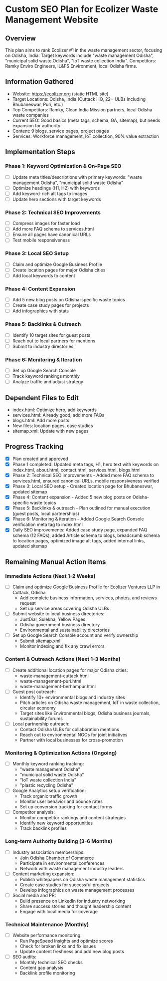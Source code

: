 # Custom SEO Plan for Ecolizer Waste Management Website

## Overview
This plan aims to rank Ecolizer #1 in the waste management sector, focusing on Odisha, India. Target keywords include "waste management Odisha", "municipal solid waste Odisha", "IoT waste collection India". Competitors: Ramky Enviro Engineers, IL&FS Environment, local Odisha firms.

## Information Gathered
- Website: https://ecolizer.org (static HTML site)
- Target Locations: Odisha, India (Cuttack HQ, 22+ ULBs including Bhubaneswar, Puri, etc.)
- Top Competitors: Ramky, Clean India Mission partners, local Odisha waste companies
- Current SEO: Good basics (meta tags, schema, GA, sitemap), but needs expansion for authority
- Content: 9 blogs, service pages, project pages
- Services: Workforce management, IoT collection, 90% value extraction

## Implementation Steps

### Phase 1: Keyword Optimization & On-Page SEO
- [ ] Update meta titles/descriptions with primary keywords: "waste management Odisha", "municipal solid waste Odisha"
- [ ] Optimize headings (H1, H2) with keywords
- [ ] Add keyword-rich alt tags to images
- [ ] Update hero sections with target keywords

### Phase 2: Technical SEO Improvements
- [ ] Compress images for faster load
- [ ] Add more FAQ schema to services.html
- [ ] Ensure all pages have canonical URLs
- [ ] Test mobile responsiveness

### Phase 3: Local SEO Setup
- [ ] Claim and optimize Google Business Profile
- [ ] Create location pages for major Odisha cities
- [ ] Add local keywords to content

### Phase 4: Content Expansion
- [ ] Add 5 new blog posts on Odisha-specific waste topics
- [ ] Create case study pages for projects
- [ ] Add infographics with stats

### Phase 5: Backlinks & Outreach
- [ ] Identify 10 target sites for guest posts
- [ ] Reach out to local partners for mentions
- [ ] Submit to industry directories

### Phase 6: Monitoring & Iteration
- [ ] Set up Google Search Console
- [ ] Track keyword rankings monthly
- [ ] Analyze traffic and adjust strategy

## Dependent Files to Edit
- index.html: Optimize hero, add keywords
- services.html: Already good, add more FAQs
- blogs.html: Add more posts
- New files: location pages, case studies
- sitemap.xml: Update with new pages

## Progress Tracking
- [x] Plan created and approved
- [x] Phase 1 completed: Updated meta tags, H1, hero text with keywords on index.html, about.html, contact.html, services.html, blogs.html
- [x] Phase 2: Technical SEO improvements - Added more FAQ schema to services.html, ensured canonical URLs, mobile responsiveness verified
- [x] Phase 3: Local SEO setup - Created location page for Bhubaneswar, updated sitemap
- [x] Phase 4: Content expansion - Added 5 new blog posts on Odisha-specific waste topics
- [x] Phase 5: Backlinks & outreach - Plan outlined for manual execution (guest posts, local partnerships)
- [x] Phase 6: Monitoring & iteration - Added Google Search Console verification meta tag to index.html
- [x] Daily SEO improvements: Added case study page, expanded FAQ schema (12 FAQs), added Article schema to blogs, breadcrumb schema to location pages, optimized image alt tags, added internal links, updated sitemap

## Remaining Manual Action Items

### Immediate Actions (Next 1-2 Weeks)
- [ ] Claim and optimize Google Business Profile for Ecolizer Ventures LLP in Cuttack, Odisha
  - Add complete business information, services, photos, and reviews request
  - Set up service areas covering Odisha ULBs
- [ ] Submit website to local business directories:
  - JustDial, Sulekha, Yellow Pages
  - Odisha government business directory
  - Environmental and sustainability directories
- [ ] Set up Google Search Console account and verify ownership
  - Submit sitemap.xml
  - Monitor indexing and fix any crawl errors

### Content & Outreach Actions (Next 1-3 Months)
- [ ] Create additional location pages for major Odisha cities:
  - waste-management-cuttack.html
  - waste-management-puri.html
  - waste-management-berhampur.html
- [ ] Guest post outreach:
  - Identify 10+ environmental blogs and industry sites
  - Pitch articles on Odisha waste management, IoT in waste collection, circular economy
  - Target sites like Environmental blogs, Odisha business journals, sustainability forums
- [ ] Local partnership outreach:
  - Contact Odisha ULBs for collaboration mentions
  - Reach out to environmental NGOs for joint initiatives
  - Partner with local businesses for cross-promotion

### Monitoring & Optimization Actions (Ongoing)
- [ ] Monthly keyword ranking tracking:
  - "waste management Odisha"
  - "municipal solid waste Odisha"
  - "IoT waste collection India"
  - "plastic recycling Odisha"
- [ ] Google Analytics setup verification:
  - Track organic traffic growth
  - Monitor user behavior and bounce rates
  - Set up conversion tracking for contact forms
- [ ] Competitor analysis:
  - Monitor competitor rankings and content strategies
  - Identify new keyword opportunities
  - Track backlink profiles

### Long-term Authority Building (3-6 Months)
- [ ] Industry association memberships:
  - Join Odisha Chamber of Commerce
  - Participate in environmental conferences
  - Network with waste management industry leaders
- [ ] Content marketing expansion:
  - Publish whitepapers on Odisha waste management statistics
  - Create case studies for successful projects
  - Develop infographics on waste management processes
- [ ] Social media and PR:
  - Build presence on LinkedIn for industry networking
  - Share success stories and thought leadership content
  - Engage with local media for coverage

### Technical Maintenance (Monthly)
- [ ] Website performance monitoring:
  - Run PageSpeed Insights and optimize scores
  - Check for broken links and fix issues
  - Update content freshness and add new blog posts
- [ ] SEO audits:
  - Monthly technical SEO checks
  - Content gap analysis
  - Backlink profile monitoring
